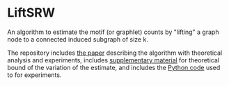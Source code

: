 # LiftSRW
An algorithm to estimate the motif (or graphlet) counts by "lifting" a graph node to a connected induced subgraph of size k.

The repository includes [the paper](graphlet_lift.pdf) describing the algorithm with theoretical analysis and experiments, 
includes [supplementary material](graphlet_lift_supp.pdf) for theoretical bound of the variation of the estimate,
and includes the [Python code](Lift.ipynb) used to for experiments.
